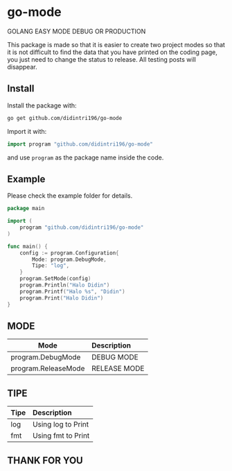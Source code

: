 # go-mode 
GOLANG EASY MODE DEBUG OR PRODUCTION

This package is made so that it is easier to create two project modes so that it is not difficult to find the data that you have printed on the coding page, you just need to change the status to release. All testing posts will disappear.

## Install

Install the package with:

```bash
go get github.com/didintri196/go-mode
```

Import it with:

```go
import program "github.com/didintri196/go-mode"
```

and use `program` as the package name inside the code.

## Example

Please check the example folder for details.

```go
package main

import (
	program "github.com/didintri196/go-mode"
)

func main() {
	config := program.Configuration{
		Mode: program.DebugMode,
		Tipe: "log",
	}
	program.SetMode(config)
	program.Println("Halo Didin")
	program.Printf("Halo %s", "Didin")
	program.Print("Halo Didin")
}

```
## MODE

| Mode          | Description            |
| ------------ | :--------------- |
| program.DebugMode     | DEBUG MODE           |
| program.ReleaseMode     | RELEASE MODE           |

## TIPE

| Tipe          | Description            |
| ------------ | :--------------- |
| log     | Using log to Print          |
| fmt     | Using fmt to Print          |

## THANK FOR YOU

